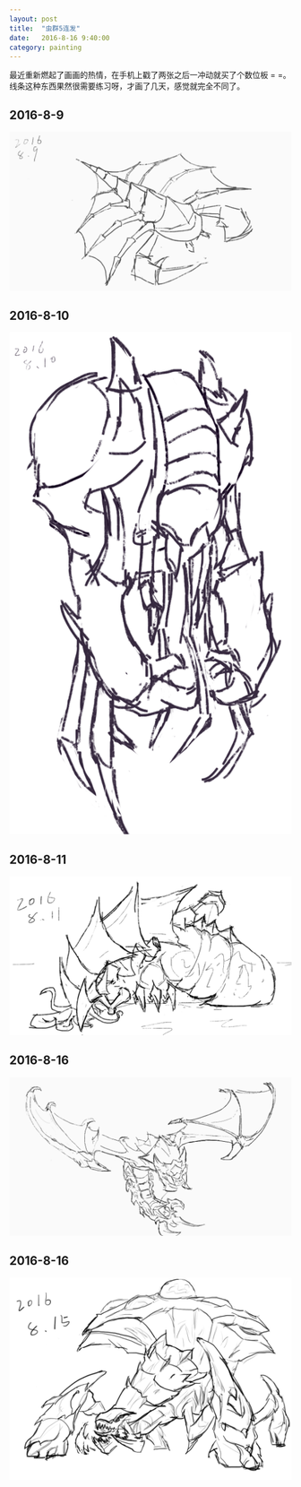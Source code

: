 ```yaml
---
layout: post
title:  "虫群5连发"
date:   2016-8-16 9:40:00
category: painting
---
```


最近重新燃起了画画的热情，在手机上戳了两张之后一冲动就买了个数位板 = =。
线条这种东西果然很需要练习呀，才画了几天，感觉就完全不同了。

## 2016-8-9

![工蜂](https://github.com/Crazydogs/painting/blob/master/2016-8-9-%E5%B7%A5%E8%9C%82.PNG?raw=true)

## 2016-8-10

![王虫](https://github.com/Crazydogs/painting/blob/master/2016-8-10-%E7%8E%8B%E8%99%AB.PNG?raw=true)

## 2016-8-11

![感染](https://github.com/Crazydogs/painting/blob/master/2016-8-11-感染.PNG?raw=true)

## 2016-8-16

![异龙](https://github.com/Crazydogs/painting/blob/master/2016-8-16-异龙.PNG?raw=true)

## 2016-8-16

![宿主](https://github.com/Crazydogs/painting/blob/master/2016-8-16-%E5%AE%BF%E4%B8%BB.png?raw=true)

